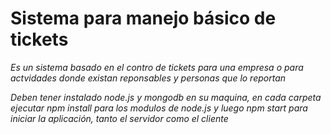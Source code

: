 # Sistema para manejo básico de tickets


_Es un sistema basado en el contro de tickets para una empresa o para actvidades donde existan reponsables y personas que lo reportan_

_Deben tener instalado node.js y mongodb en su maquina, en cada carpeta ejecutar npm install para los modulos de node.js y luego npm start para iniciar la aplicación, tanto el servidor como el cliente_
